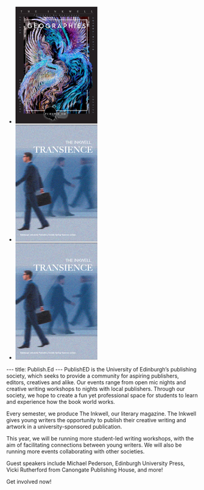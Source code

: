 <html>
<head>
  <link rel="stylesheet" type="text/css" href="https://cdn.jsdelivr.net/npm/@splidejs/splide@4.1.4/dist/css/splide.min.css">
</head>
<body> 
  <section class="splide" aria-label="Splide Basic HTML Example">
  <div class="splide__track">
		<ul class="splide__list">
			<li class="splide__slide">
				<img src="Images/Geographies-Cover-Page.png" alt="Geographies" width=215>
			</li>
			<li class="splide__slide">
				<img src="Images/Transience-Cover-Page.png" alt="Transience" width=215>
			</li>
			<li class="splide__slide">
				<img src="Images/Transience-Cover-Page.png" alt="Transience" width=215>
			</li>
		</ul>
  </div>
</section>
  <script src="https://cdn.jsdelivr.net/npm/@splidejs/splide@4.1.4/dist/js/splide.min.js"></script>
  <script>
  new Splide('.splide', {
	width : '100vw',
	type: 'loop',
	perPage    : 3,
}).mount();
</script>

</body>
</html>
---
title: Publish.Ed
---
PublishED is the University of Edinburgh’s publishing society, which seeks to provide a community for aspiring publishers, editors, creatives and alike. Our events range from open mic nights and creative writing workshops to nights with local publishers. Through our society, we hope to create a fun yet professional space for students to learn and experience how the book world works. 

Every semester, we produce The Inkwell, our literary magazine. The Inkwell gives young writers the opportunity to publish their creative writing and artwork in a university-sponsored publication.  

This year, we will be running more student-led writing workshops, with the aim of facilitating connections between young writers. We will also be running more events collaborating with other societies.

Guest speakers include Michael Pederson, Edinburgh University Press, Vicki Rutherford from Canongate Publishing House, and more!

Get involved now! 
